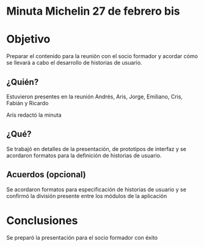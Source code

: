 # Minuta Michelin 27 de febrero bis

# Objetivo

Preparar el contenido para la reunión con el socio formador y acordar cómo se llevará a cabo el desarrollo de historias de usuario.

## ¿Quién?

Estuvieron presentes en la reunión Andrés, Aris, Jorge, Emiliano, Cris, Fabián y Ricardo

Aris redactó la minuta

## ¿Qué?

Se trabajó en detalles de la presentación, de prototipos de interfaz y se acordaron formatos para la definición de historias de usuario.

## Acuerdos (opcional)

Se acordaron formatos para especificación de historias de usuario y se confirmó la división presente entre los módulos de la aplicación

# Conclusiones

Se preparó la presentación para el socio formador con éxito